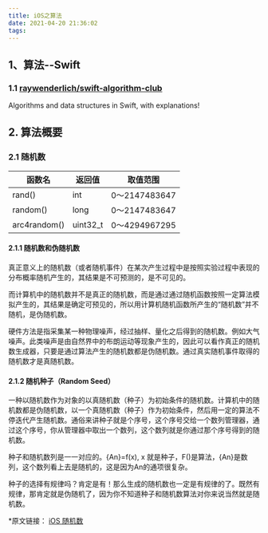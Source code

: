 ```yaml
---
title: iOS之算法
date: 2021-04-20 21:36:02
tags:
---
```

## 1、算法--Swift

### 1.1 [raywenderlich/swift-algorithm-club](https://github.com/raywenderlich/swift-algorithm-club.git)

Algorithms and data structures in Swift, with explanations!

## 2. 算法概要

### 2.1 随机数

| 函数名       | 返回值   | 取值范围      |
| ------------ | -------- | ------------- |
| rand()       | int      | 0～2147483647 |
| random()     | long     | 0～2147483647 |
| arc4random() | uint32_t | 0～4294967295 |

#### 2.1.1 随机数和伪随机数

真正意义上的随机数（或者随机事件）在某次产生过程中是按照实验过程中表现的分布概率随机产生的，其结果是不可预测的，是不可见的。

而计算机中的随机数并不是真正的随机数，而是通过通过随机函数按照一定算法模拟产生的，其结果是确定可预见的，所以用计算机随机函数所产生的“随机数”并不随机，是伪随机数。

硬件方法是指采集某一种物理噪声，经过抽样、量化之后得到的随机数。例如大气噪声。此类噪声是由自然界中的布朗运动等现象产生的，因此可以看作真正的随机数生成器，只要是通过算法产生的随机数都是伪随机数。通过真实随机事件取得的随机数才是真随机数。

#### 2.1.2 随机种子（Random Seed）

一种以随机数作为对象的以真随机数（种子）为初始条件的随机数。计算机中的随机数都是伪随机数，以一个真随机数（种子）作为初始条件，然后用一定的算法不停迭代产生随机数。通俗来讲种子就是个序号，这个序号交给一个数列管理器，通过这个序号，你从管理器中取出一个数列，这个数列就是你通过那个序号得到的随机数。

种子和随机数列是一一对应的。{An}=f(x), x 就是种子，F()是算法，{An}是数列，这个数列看上去是随机的，这是因为An的通项很复杂。

种子的选择有规律吗？肯定是有！那么生成的随机数也一定是有规律的了。既然有规律，那肯定就是伪随机了，因为你不知道种子和随机数算法对你来说当然就是随机数。

*原文链接： [iOS 随机数](https://www.jianshu.com/p/3e751235ecd0)
